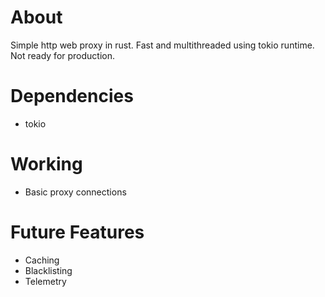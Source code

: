 # About

Simple http web proxy in rust. Fast and multithreaded using tokio runtime. Not ready for production.

# Dependencies

- tokio

# Working

- Basic proxy connections

# Future Features

- Caching
- Blacklisting
- Telemetry